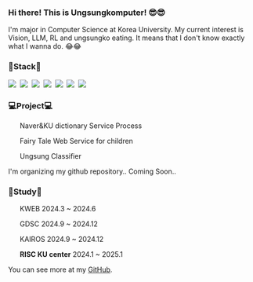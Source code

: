 <h3>Hi there! This is Ungsungkomputer! 😎😎</h3>
<p>
    I'm major in Computer Science at Korea University. My current interest is Vision, LLM, RL and ungsungko eating.
    It means that I don't know exactly what I wanna do. 😂😂
</p>

<h3>📖Stack📖</h3>
<p>
    <img src="https://img.shields.io/badge/C++-00599C?style=flat-square&logo=c++&logoColor=white"/>&nbsp
    <img src="https://img.shields.io/badge/Python-3776AB?style=flat-square&logo=python&logoColor=white"/>&nbsp
    <img src="https://img.shields.io/badge/PyTorch-EE4C2C?style=flat-square&logo=pytorch&logoColor=white"/>&nbsp
    <img src="https://img.shields.io/badge/Git-F05032?style=flat-square&logo=Git&logoColor=white"/>&nbsp
    <img src="https://img.shields.io/badge/GitHub-181717?style=flat-square&logo=Github&logoColor=white"/>&nbsp
    <img src="https://img.shields.io/badge/MySQL-4479A1?style=flat-square&logo=MySQL&logoColor=white"/>&nbsp
    <img src="https://img.shields.io/badge/React-61DAFB?style=flat-square&logo=react&logoColor=white"/>&nbsp
</p>

<h3>💻Project💻</h3>
    <ul>Naver&KU dictionary Service Process</ul>
    <ul>Fairy Tale Web Service for children</ul>
    <ul>Ungsung Classifier</ul>

I'm organizing my github repository.. Coming Soon.. 

<h3>📑Study📑</h3>
    <ul>KWEB 2024.3 ~ 2024.6</ul>
    <ul>GDSC 2024.9 ~ 2024.12</ul>
    <ul>KAIROS 2024.9 ~ 2024.12</ul>
    <ul><strong>RISC KU center</strong> 2024.1 ~ 2025.1</ul>
<p>
    You can see more at my <a href="https://github.com/aj0hnd">GitHub</a>.
</p>
